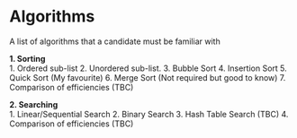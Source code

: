 # Algorithms
A list of algorithms that a candidate must be familiar with

**1. Sorting**  
    1. Ordered sub-list
    2. Unordered sub-list. 
    3. Bubble Sort
    4. Insertion Sort
    5. Quick Sort (My favourite)
    6. Merge Sort (Not required but good to know)
    7. Comparison of efficiencies (TBC)

**2. Searching**    
    1. Linear/Sequential Search
    2. Binary Search
    3. Hash Table Search (TBC)
    4. Comparison of efficiencies (TBC)

